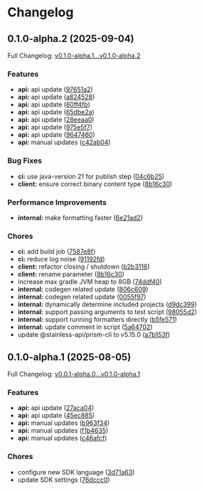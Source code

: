 # Changelog

## 0.1.0-alpha.2 (2025-09-04)

Full Changelog: [v0.1.0-alpha.1...v0.1.0-alpha.2](https://github.com/dataleonlabs/dataleon-java/compare/v0.1.0-alpha.1...v0.1.0-alpha.2)

### Features

* **api:** api update ([97651a2](https://github.com/dataleonlabs/dataleon-java/commit/97651a22f73b04014fe64be61d5f8f4c9a5f0d7a))
* **api:** api update ([a824528](https://github.com/dataleonlabs/dataleon-java/commit/a824528dd1eae7230710e2bc730f91a87fd2eb95))
* **api:** api update ([60ff4fb](https://github.com/dataleonlabs/dataleon-java/commit/60ff4fb16efe55d66bab4629ea73b1ce68bf2998))
* **api:** api update ([65dbe2a](https://github.com/dataleonlabs/dataleon-java/commit/65dbe2a961af2567e59a99648536b25d7b4b6008))
* **api:** api update ([28eeaa0](https://github.com/dataleonlabs/dataleon-java/commit/28eeaa0ef8271086485a4f252f028a3044cbac66))
* **api:** api update ([975e5f7](https://github.com/dataleonlabs/dataleon-java/commit/975e5f7b79d8a0ad3658f8664f10a3136f0d0dbe))
* **api:** api update ([9647460](https://github.com/dataleonlabs/dataleon-java/commit/9647460913ee8775c7cc84d39df6402989b7cee9))
* **api:** manual updates ([c42ab04](https://github.com/dataleonlabs/dataleon-java/commit/c42ab0498bc0fb1d5baabb516ea8b63bfaf3f547))


### Bug Fixes

* **ci:** use java-version 21 for publish step ([04c6b25](https://github.com/dataleonlabs/dataleon-java/commit/04c6b25ccf3879578432c2bf424da4092d97535d))
* **client:** ensure correct binary content type ([8b16c30](https://github.com/dataleonlabs/dataleon-java/commit/8b16c303ddd1ecb6f82c0dcc211fb10382cf0389))


### Performance Improvements

* **internal:** make formatting faster ([6e21ad2](https://github.com/dataleonlabs/dataleon-java/commit/6e21ad26ac1626a9a217d31fecda3ac186f04729))


### Chores

* **ci:** add build job ([7587e8f](https://github.com/dataleonlabs/dataleon-java/commit/7587e8f441b8e4eb14a3982c944f6f109a4a286d))
* **ci:** reduce log noise ([91192fd](https://github.com/dataleonlabs/dataleon-java/commit/91192fd5e4b76b51345166dcbc81e4cd3fbf04dc))
* **client:** refactor closing / shutdown ([b2b3116](https://github.com/dataleonlabs/dataleon-java/commit/b2b3116ac0f0613f8656604e879b873146f4c10e))
* **client:** rename parameter ([8b16c30](https://github.com/dataleonlabs/dataleon-java/commit/8b16c303ddd1ecb6f82c0dcc211fb10382cf0389))
* increase max gradle JVM heap to 8GB ([74ddf40](https://github.com/dataleonlabs/dataleon-java/commit/74ddf4043cc4e809c73cd75e050092cf6912b5b3))
* **internal:** codegen related update ([806c609](https://github.com/dataleonlabs/dataleon-java/commit/806c609235e9be208d4ea269012b22e339b7f5c9))
* **internal:** codegen related update ([0055f97](https://github.com/dataleonlabs/dataleon-java/commit/0055f973b17b9a11f9033621a98c12f8f9445840))
* **internal:** dynamically determine included projects ([d9dc399](https://github.com/dataleonlabs/dataleon-java/commit/d9dc39997668cdd5915b1c2e5298fc322265bd30))
* **internal:** support passing arguments to test script ([98055d2](https://github.com/dataleonlabs/dataleon-java/commit/98055d23b786136459d90f1d0d36a908c837e7a3))
* **internal:** support running formatters directly ([b5fe571](https://github.com/dataleonlabs/dataleon-java/commit/b5fe57109590ae8ffc184c2e675a4047903eb684))
* **internal:** update comment in script ([5a64702](https://github.com/dataleonlabs/dataleon-java/commit/5a647028f5d98ae22ea83cd2090ad9041dc38367))
* update @stainless-api/prism-cli to v5.15.0 ([a7b153f](https://github.com/dataleonlabs/dataleon-java/commit/a7b153f798387607dcdd7e3f755005635c39e68f))

## 0.1.0-alpha.1 (2025-08-05)

Full Changelog: [v0.0.1-alpha.0...v0.1.0-alpha.1](https://github.com/dataleonlabs/dataleon-java/compare/v0.0.1-alpha.0...v0.1.0-alpha.1)

### Features

* **api:** api update ([27aca04](https://github.com/dataleonlabs/dataleon-java/commit/27aca04732dc48236267da92b05a44eac83c47aa))
* **api:** api update ([45ec885](https://github.com/dataleonlabs/dataleon-java/commit/45ec88509aa34e396b5e46d983c50744d9d778fd))
* **api:** manual updates ([b963f34](https://github.com/dataleonlabs/dataleon-java/commit/b963f3410bb21fbf9e77a351acc4b70eea94e57e))
* **api:** manual updates ([f1b4635](https://github.com/dataleonlabs/dataleon-java/commit/f1b46350fce965ac965968c2dc23f2e58975dbd6))
* **api:** manual updates ([c46afcf](https://github.com/dataleonlabs/dataleon-java/commit/c46afcf96384e7fb11090b29445dc1be21d776e2))


### Chores

* configure new SDK language ([3d71a63](https://github.com/dataleonlabs/dataleon-java/commit/3d71a63522d001b0e7350d3c56d7c7481258cf9a))
* update SDK settings ([76dccc0](https://github.com/dataleonlabs/dataleon-java/commit/76dccc05971be858cafba68140f2a0c91ca8fc7a))
